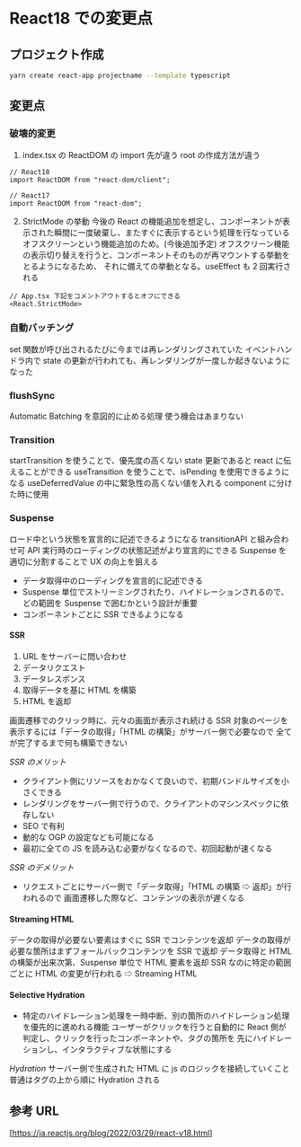 # React18 での変更点

## プロジェクト作成

```bash
yarn create react-app projectname --template typescript
```

## 変更点

### 破壊的変更

1. index.tsx の ReactDOM の import 先が違う
   root の作成方法が違う

```tsx
// React18
import ReactDOM from "react-dom/client";

// React17
import ReactDOM from "react-dom";
```

2. StrictMode の挙動
   今後の React の機能追加を想定し、コンポーネントが表示された瞬間に一度破棄し、またすぐに表示するという処理を行なっている
   オフスクリーンという機能追加のため。(今後追加予定)
   オフスクリーン機能の表示切り替えを行うと、コンポーネントそのものが再マウントする挙動をとるようになるため、
   それに備えての挙動となる。useEffect も 2 回実行される

```tsx
// App.tsx 下記をコメントアウトするとオフにできる
<React.StrictMode>
```

### 自動バッチング

set 関数が呼び出されるたびに今までは再レンダリングされていた
イベントハンドラ内で state の更新が行われても、再レンダリングが一度しか起きないようになった

### flushSync

Automatic Batching を意図的に止める処理 使う機会はあまりない

### Transition

startTransition を使うことで、優先度の高くない state 更新であると react に伝えることができる
useTransition を使うことで、isPending を使用できるようになる
useDeferredValue の中に緊急性の高くない値を入れる component に分けた時に使用

### Suspense

ロード中という状態を宣言的に記述できるようになる transitionAPI と組み合わせ可
API 実行時のローディングの状態記述がより宣言的にできる
Suspense を適切に分割することで UX の向上を狙える

- データ取得中のローディングを宣言的に記述できる
- Suspense 単位でストリーミングされたり、ハイドレーションされるので、どの範囲を Suspense で囲むかという設計が重要
- コンポーネントごとに SSR できるようになる

#### SSR

1. URL をサーバーに問い合わせ
2. データリクエスト
3. データレスポンス
4. 取得データを基に HTML を構築
5. HTML を返却

画面遷移でのクリック時に、元々の画面が表示され続ける
SSR 対象のページを表示するには「データの取得」「HTML の構築」がサーバー側で必要なので
全てが完了するまで何も構築できない

_SSR のメリット_

- クライアント側にリソースをおかなくて良いので、初期バンドルサイズを小さくできる
- レンダリングをサーバー側で行うので、クライアントのマシンスペックに依存しない
- SEO で有利
- 動的な OGP の設定なども可能になる
- 最初に全ての JS を読み込む必要がなくなるので、初回起動が速くなる

_SSR のデメリット_

- リクエストごとにサーバー側で「データ取得」「HTML の構築 ⇨ 返却」が行われるので
  画面遷移した際など、コンテンツの表示が遅くなる

#### Streaming HTML

データの取得が必要ない要素はすぐに SSR でコンテンツを返却
データの取得が必要な箇所はまずフォールバックコンテンツを SSR で返却
データ取得と HTML の構築が出来次第、Suspense 単位で HTML 要素を返却
SSR なのに特定の範囲ごとに HTML の変更が行われる
⇨ Streaming HTML

#### Selective Hydration

- 特定のハイドレーション処理を一時中断、別の箇所のハイドレーション処理を優先的に進めれる機能
  ユーザーがクリックを行うと自動的に React 側が判定し、クリックを行ったコンポーネントや、タグの箇所を
  先にハイドレーションし、インタラクティブな状態にする

_Hydration_
サーバー側で生成された HTML に js のロジックを接続していくこと
普通はタグの上から順に Hydration される

## 参考 URL

[https://ja.reactjs.org/blog/2022/03/29/react-v18.html]
